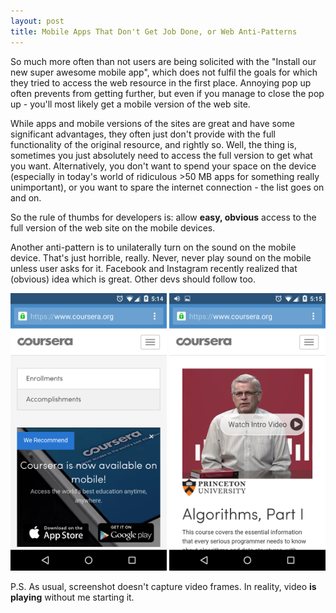 ```yaml
---
layout: post
title: Mobile Apps That Don't Get Job Done, or Web Anti-Patterns
---
```

So much more often than not users are being solicited with the "Install our new super awesome mobile app", which does not fulfil the goals for which they tried to access the web resource in the first place. Annoying pop up often prevents from getting further, but even if you manage to close the pop up - you'll most likely get a mobile version of the web site. 

While apps and mobile versions of the sites are great and have some significant advantages, they often just don't provide with the full functionality of the original resource, and rightly so. Well, the thing is, sometimes you just absolutely need to access the full version to get what you want. Alternatively, you don't want to spend your space on the device (especially in today's world of ridiculous >50 MB apps for something really unimportant), or you want to spare the internet connection - the list goes on and on. 

So the rule of thumbs for developers is: allow **easy, obvious** access to the full version of the web site on the mobile devices. 

Another anti-pattern is to unilaterally turn on the sound on the mobile device. That's just horrible, really. Never, never play sound on the mobile unless user asks for it. Facebook and Instagram recently realized that (obvious) idea which is great. Other devs should follow too. 

<img src="/images/app-popup.png" alt="Pop Up" style="width: 250px;"/> <img src="/images/app-sound.png" alt="Sound" style="width: 250px;"/>

P.S. As usual, screenshot doesn't capture video frames. In reality, video **is playing** without me starting it.  